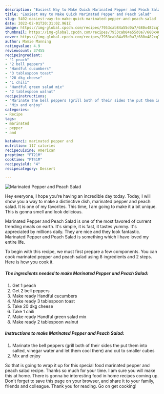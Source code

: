 ```yaml
---
description: "Easiest Way to Make Quick Marinated Pepper and Peach Salad"
title: "Easiest Way to Make Quick Marinated Pepper and Peach Salad"
slug: 5402-easiest-way-to-make-quick-marinated-pepper-and-peach-salad
date: 2022-02-01T20:31:02.961Z
image: https://img-global.cpcdn.com/recipes/7953cab84a55d0a7/680x482cq70/marinated-pepper-and-peach-salad-recipe-main-photo.jpg
thumbnail: https://img-global.cpcdn.com/recipes/7953cab84a55d0a7/680x482cq70/marinated-pepper-and-peach-salad-recipe-main-photo.jpg
cover: https://img-global.cpcdn.com/recipes/7953cab84a55d0a7/680x482cq70/marinated-pepper-and-peach-salad-recipe-main-photo.jpg
author: Mamie Manning
ratingvalue: 4.9
reviewcount: 37455
recipeingredient:
- "1 peach"
- "2 bell peppers"
- "Handful cucumbers"
- "3 tablespoon toast"
- "20 dkg cheese"
- "1 chili"
- "Handful green salad mix"
- "2 tablespoon walnut"
recipeinstructions:
- "Marinate the bell peppers (grill both of their sides the put them into salted, vinegar water and let them cool there) and cut to smaller cubes"
- "Mix and enjoy"
categories:
- Recipe
tags:
- marinated
- pepper
- and

katakunci: marinated pepper and 
nutrition: 117 calories
recipecuisine: American
preptime: "PT21M"
cooktime: "PT41M"
recipeyield: "4"
recipecategory: Dessert

---
```



![Marinated Pepper and Peach Salad](https://img-global.cpcdn.com/recipes/7953cab84a55d0a7/680x482cq70/marinated-pepper-and-peach-salad-recipe-main-photo.jpg)

Hey everyone, I hope you're having an incredible day today. Today, I will show you a way to make a distinctive dish, marinated pepper and peach salad. It is one of my favorites. This time, I am going to make it a bit unique. This is gonna smell and look delicious.



Marinated Pepper and Peach Salad is one of the most favored of current trending meals on earth. It's simple, it is fast, it tastes yummy. It's appreciated by millions daily. They are nice and they look fantastic. Marinated Pepper and Peach Salad is something which I have loved my entire life.


To begin with this recipe, we must first prepare a few components. You can cook marinated pepper and peach salad using 8 ingredients and 2 steps. Here is how you cook it.

<!--inarticleads1-->

##### The ingredients needed to make Marinated Pepper and Peach Salad:

1. Get 1 peach
1. Get 2 bell peppers
1. Make ready Handful cucumbers
1. Make ready 3 tablespoon toast
1. Take 20 dkg cheese
1. Take 1 chili
1. Make ready Handful green salad mix
1. Make ready 2 tablespoon walnut




<!--inarticleads2-->

##### Instructions to make Marinated Pepper and Peach Salad:

1. Marinate the bell peppers (grill both of their sides the put them into salted, vinegar water and let them cool there) and cut to smaller cubes
1. Mix and enjoy




So that is going to wrap it up for this special food marinated pepper and peach salad recipe. Thanks so much for your time. I am sure you will make this at home. There is gonna be interesting food in home recipes coming up. Don't forget to save this page on your browser, and share it to your family, friends and colleague. Thank you for reading. Go on get cooking!
